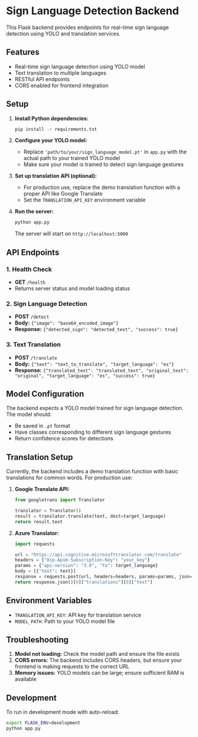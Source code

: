 # Sign Language Detection Backend

This Flask backend provides endpoints for real-time sign language detection using YOLO and translation services.

## Features

- Real-time sign language detection using YOLO model
- Text translation to multiple languages
- RESTful API endpoints
- CORS enabled for frontend integration

## Setup

1. **Install Python dependencies:**

   ```bash
   pip install -r requirements.txt
   ```

2. **Configure your YOLO model:**

   - Replace `'path/to/your/sign_language_model.pt'` in `app.py` with the actual path to your trained YOLO model
   - Make sure your model is trained to detect sign language gestures

3. **Set up translation API (optional):**

   - For production use, replace the demo translation function with a proper API like Google Translate
   - Set the `TRANSLATION_API_KEY` environment variable

4. **Run the server:**

   ```bash
   python app.py
   ```

   The server will start on `http://localhost:5000`

## API Endpoints

### 1. Health Check

- **GET** `/health`
- Returns server status and model loading status

### 2. Sign Language Detection

- **POST** `/detect`
- **Body:** `{"image": "base64_encoded_image"}`
- **Response:** `{"detected_sign": "detected_text", "success": true}`

### 3. Text Translation

- **POST** `/translate`
- **Body:** `{"text": "text_to_translate", "target_language": "es"}`
- **Response:** `{"translated_text": "translated_text", "original_text": "original", "target_language": "es", "success": true}`

## Model Configuration

The backend expects a YOLO model trained for sign language detection. The model should:

- Be saved in `.pt` format
- Have classes corresponding to different sign language gestures
- Return confidence scores for detections

## Translation Setup

Currently, the backend includes a demo translation function with basic translations for common words. For production use:

1. **Google Translate API:**

   ```python
   from googletrans import Translator

   translator = Translator()
   result = translator.translate(text, dest=target_language)
   return result.text
   ```

2. **Azure Translator:**

   ```python
   import requests

   url = "https://api.cognitive.microsofttranslator.com/translate"
   headers = {"Ocp-Apim-Subscription-Key": "your_key"}
   params = {"api-version": "3.0", "to": target_language}
   body = [{"text": text}]
   response = requests.post(url, headers=headers, params=params, json=body)
   return response.json()[0]["translations"][0]["text"]
   ```

## Environment Variables

- `TRANSLATION_API_KEY`: API key for translation service
- `MODEL_PATH`: Path to your YOLO model file

## Troubleshooting

1. **Model not loading:** Check the model path and ensure the file exists
2. **CORS errors:** The backend includes CORS headers, but ensure your frontend is making requests to the correct URL
3. **Memory issues:** YOLO models can be large; ensure sufficient RAM is available

## Development

To run in development mode with auto-reload:

```bash
export FLASK_ENV=development
python app.py
```
